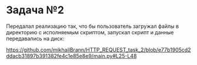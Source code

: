# Задача №2

Передалал реализацию так, что бы пользователь загружал файлы в директорию с исполняемым скриптом, запускал скрипт и данные передавались на диск:

https://github.com/mikhailBrann/HTTP_REQUEST_task_2/blob/e77b1905cd2ddacb31897b391382fe4c1e85e8e9/main.py#L25-L48